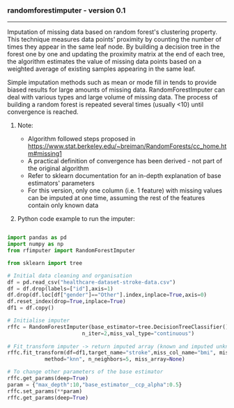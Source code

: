 ### randomforestimputer - version 0.1
-------------------------------------
Imputation of missing data based on random forest's clustering property. This technique measures data points' proximity by counting the number of times they appear in the same leaf node. By building a decision tree in the forest one by one and updating the proximity matrix at the end of each tree, the algorithm estimates the value of missing data points based on a weighted average of existing samples appearing in the same leaf.

Simple imputation methods such as mean or mode fill in tends to provide biased results for large amounts of missing data. RandomForestImputer can deal with various types and large volume of missing data. The process of building a random forest is repeated several times (usually <10) until convergence is reached. 

1. Note:    
    * Algorithm followed steps proposed in https://www.stat.berkeley.edu/~breiman/RandomForests/cc_home.htm#missing1
    * A practical definition of convergence has been derived - not part of the original algorithm
    * Refer to sklearn documentation for an in-depth explanation of base estimators' parameters
    * For this version, only one column (i.e. 1 feature) with missing values can be imputed at one time, assuming the rest of the features contain only known data 
    
2. Python code example to run the imputer:
```python

import pandas as pd
import numpy as np
from rfimputer import RandomForestImputer

from sklearn import tree

# Initial data cleaning and organisation
df = pd.read_csv("healthcare-dataset-stroke-data.csv")
df = df.drop(labels=["id"],axis=1)
df.drop(df.loc[df["gender"]=="Other"].index,inplace=True,axis=0)
df.reset_index(drop=True,inplace=True)
df1 = df.copy()

# Initialise imputer
rffc = RandomForestImputer(base_estimator=tree.DecisionTreeClassifier(),class_weight="balanced",max_depth=None,n_estimators=2,
                        n_iter=2,miss_val_type="continuous")
                        
# Fit_transform imputer -> return imputed array (known and imputed unknown values)
rffc.fit_transform(df=df1,target_name="stroke",miss_col_name="bmi", miss_val=np.nan,simple_fill="median", 
            method="knn", n_neighbors=5, miss_array=None)

# To change other parameters of the base estimator
rffc.get_params(deep=True)
param = {"max_depth":10,"base_estimator__ccp_alpha":0.5}
rffc.set_params(**param)
rffc.get_params(deep=True)

```
     
     
